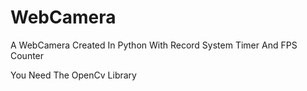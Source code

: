# WebCamera
A WebCamera Created In Python With Record System Timer And FPS Counter


You Need The OpenCv Library 
